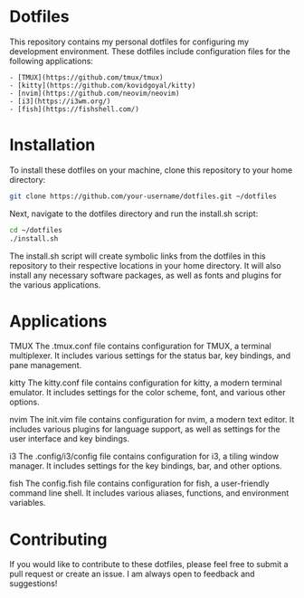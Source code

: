 # Dotfiles

This repository contains my personal dotfiles for configuring my development environment. These dotfiles include configuration files for the following applications:

    - [TMUX](https://github.com/tmux/tmux)
    - [kitty](https://github.com/kovidgoyal/kitty)
    - [nvim](https://github.com/neovim/neovim)
    - [i3](https://i3wm.org/)
    - [fish](https://fishshell.com/)

# Installation

To install these dotfiles on your machine, clone this repository to your home directory:

```sh
git clone https://github.com/your-username/dotfiles.git ~/dotfiles
```
Next, navigate to the dotfiles directory and run the install.sh script:

```sh
cd ~/dotfiles
./install.sh
```

The install.sh script will create symbolic links from the dotfiles in this repository to their respective locations in your home directory. It will also install any necessary software packages, as well as fonts and plugins for the various applications.

# Applications
TMUX
The .tmux.conf file contains configuration for TMUX, a terminal multiplexer. It includes various settings for the status bar, key bindings, and pane management.

kitty
The kitty.conf file contains configuration for kitty, a modern terminal emulator. It includes settings for the color scheme, font, and various other options.

nvim
The init.vim file contains configuration for nvim, a modern text editor. It includes various plugins for language support, as well as settings for the user interface and key bindings.

i3
The .config/i3/config file contains configuration for i3, a tiling window manager. It includes settings for the key bindings, bar, and other options.

fish
The config.fish file contains configuration for fish, a user-friendly command line shell. It includes various aliases, functions, and environment variables.

# Contributing

If you would like to contribute to these dotfiles, please feel free to submit a pull request or create an issue. I am always open to feedback and suggestions!
